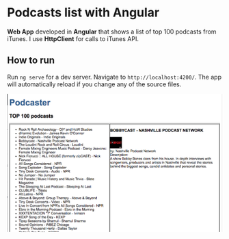 # Podcasts list with Angular

**Web App** developed in **Angular** that shows a list of top 100 podcasts from iTunes. 
I use **HttpClient** for calls to iTunes API.

## How to run

Run `ng serve` for a dev server. Navigate to `http://localhost:4200/`. The app will automatically reload if you change any of the source files.

![MainScreen](https://github.com/fvaldiviadev/Podcast-list-Angular/blob/master/Screenshot.png)

